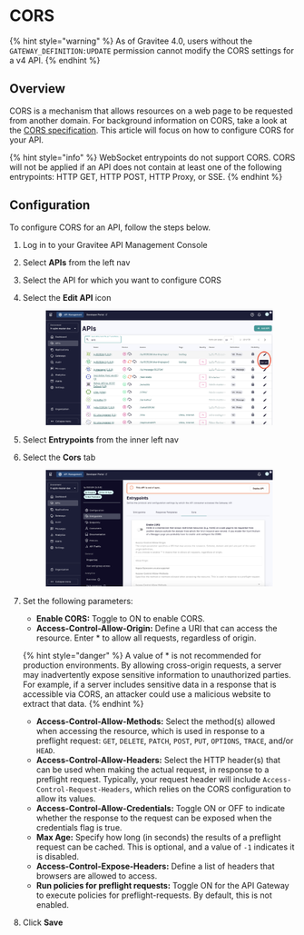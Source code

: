 # CORS

{% hint style="warning" %}
As of Gravitee 4.0, users without the `GATEWAY_DEFINITION:UPDATE` permission cannot modify the CORS settings for a v4 API.
{% endhint %}

## Overview

CORS is a mechanism that allows resources on a web page to be requested from another domain. For background information on CORS, take a look at the [CORS specification](https://www.w3.org/TR/cors). This article will focus on how to configure CORS for your API.

{% hint style="info" %}
WebSocket entrypoints do not support CORS. CORS will not be applied if an API does not contain at least one of the following entrypoints: HTTP GET, HTTP POST, HTTP Proxy, or SSE.
{% endhint %}

## Configuration

To configure CORS for an API, follow the steps below.

1. Log in to your Gravitee API Management Console
2. Select **APIs** from the left nav
3. Select the API for which you want to configure CORS
4.  Select the **Edit API** icon&#x20;

    <figure><img src="../.gitbook/assets/CORS_edit API.png" alt=""><figcaption></figcaption></figure>
5. Select **Entrypoints** from the inner left nav
6.  Select the **Cors** tab&#x20;

    <figure><img src="../.gitbook/assets/CORS_tab.png" alt=""><figcaption></figcaption></figure>
7.  Set the following parameters:

    * **Enable CORS:** Toggle to ON to enable CORS.
    * **Access-Control-Allow-Origin:** Define a URI that can access the resource. Enter \* to allow all requests, regardless of origin.

    {% hint style="danger" %}
    A value of \* is not recommended for production environments. By allowing cross-origin requests, a server may inadvertently expose sensitive information to unauthorized parties. For example, if a server includes sensitive data in a response that is accessible via CORS, an attacker could use a malicious website to extract that data.
    {% endhint %}

    * **Access-Control-Allow-Methods:** Select the method(s) allowed when accessing the resource, which is used in response to a preflight request: `GET`, `DELETE`, `PATCH`, `POST`, `PUT`, `OPTIONS`, `TRACE`, and/or `HEAD`.
    * **Access-Control-Allow-Headers:** Select the HTTP header(s) that can be used when making the actual request, in response to a preflight request. Typically, your request header will include `Access-Control-Request-Headers`, which relies on the CORS configuration to allow its values.
    * **Access-Control-Allow-Credentials:** Toggle ON or OFF to indicate whether the response to the request can be exposed when the credentials flag is true.
    * **Max Age:** Specify how long (in seconds) the results of a preflight request can be cached. This is optional, and a value of `-1` indicates it is disabled.
    * **Access-Control-Expose-Headers:** Define a list of headers that browsers are allowed to access.
    * **Run policies for preflight requests:** Toggle ON for the API Gateway to execute policies for preflight-requests. By default, this is not enabled.
8. Click **Save**
